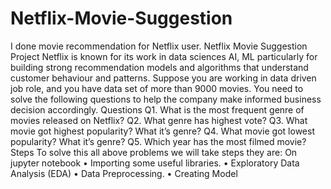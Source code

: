 # Netflix-Movie-Suggestion
I done movie recommendation for Netflix user.
Netflix Movie Suggestion Project
Netflix is known for its work in data sciences AI, ML particularly for building strong recommendation models and algorithms that understand customer behaviour and patterns. Suppose you are working in data driven job role, and you have data set of more than 9000 movies. You need to solve the following questions to help the company make informed business decision accordingly.
Questions
Q1. What is the most frequent genre of movies released on Netflix?
Q2. What genre has highest vote?
Q3. What movie got highest popularity? What it’s genre?
Q4. What movie got lowest popularity? What it’s genre?
Q5. Which year has the most filmed movie?
Steps
To solve this all above problems we will take steps they are:
On jupyter notebook
•	Importing some useful libraries.
•	Exploratory Data Analysis (EDA)
•	Data Preprocessing.
•	Creating Model


